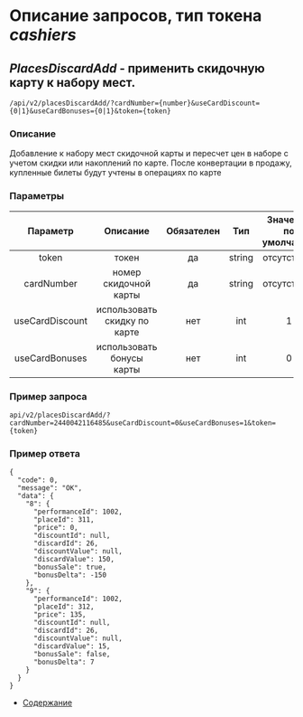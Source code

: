 Описание запросов, тип токена _cashiers_
================================

_PlacesDiscardAdd_ - применить скидочную карту к набору мест.
------------------------------------
`/api/v2/placesDiscardAdd/?cardNumber={number}&useCardDiscount={0|1}&useCardBonuses={0|1}&token={token}`

### Описание
Добавление к набору мест скидочной карты и пересчет цен в наборе с учетом скидки или накоплений по карте. 
После конвертации в продажу, купленные билеты будут учтены в операциях по карте

### Параметры
| Параметр 	|        Описание       	| Обязателен 	|   Тип  	| Значение по умолчанию 	|
|:--------:	|:---------------------:	|:----------:	|:------:	|:---------------------:	|
|      token      |             токен            |     да     | string |      отсутствует      |
|    cardNumber   |     номер скидочной карты    |     да     | string |      отсутствует      |
| useCardDiscount | использовать скидку по карте |     нет    |   int  |           1           |
|  useCardBonuses |   использовать бонусы карты  |     нет    |   int  |           0           |

### Пример запроса
`api/v2/placesDiscardAdd/?cardNumber=2440042116485&useCardDiscount=0&useCardBonuses=1&token={token}`

### Пример ответа
```
{
  "code": 0,
  "message": "OK",
  "data": {
    "8": {
      "performanceId": 1002,
      "placeId": 311,
      "price": 0,
      "discountId": null,
      "discardId": 26,
      "discountValue": null,
      "discardValue": 150,
      "bonusSale": true,
      "bonusDelta": -150
    },
    "9": {
      "performanceId": 1002,
      "placeId": 312,
      "price": 135,
      "discountId": null,
      "discardId": 26,
      "discountValue": null,
      "discardValue": 15,
      "bonusSale": false,
      "bonusDelta": 7
    }
  }
}
```

* [Содержание](../index)